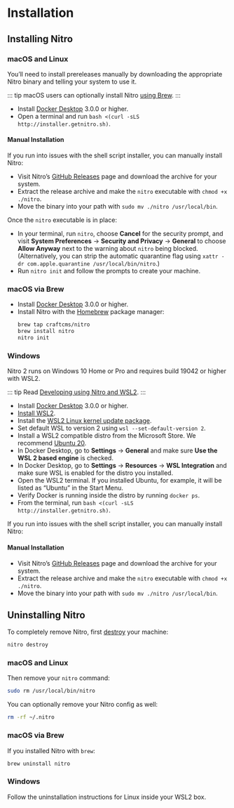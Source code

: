 # Installation

## Installing Nitro

### macOS and Linux

You’ll need to install prereleases manually by downloading the appropriate Nitro binary and telling your system to use it.

::: tip
macOS users can optionally install Nitro [using Brew](#macos-via-brew).
:::

- Install [Docker Desktop](https://www.docker.com/products/docker-desktop) 3.0.0 or higher.
- Open a terminal and run `bash <(curl -sLS http://installer.getnitro.sh)`.

#### Manual Installation

If you run into issues with the shell script installer, you can manually install Nitro:

- Visit Nitro’s [GitHub Releases](https://github.com/craftcms/nitro/releases) page and download the archive for your system.
- Extract the release archive and make the `nitro` executable with `chmod +x ./nitro`.
- Move the binary into your path with `sudo mv ./nitro /usr/local/bin`.

Once the `nitro` executable is in place:

- In your terminal, run `nitro`, choose **Cancel** for the security prompt, and visit **System Preferences** → **Security and Privacy** → **General** to choose **Allow Anyway** next to the warning about `nitro` being blocked. (Alternatively, you can strip the automatic quarantine flag using `xattr -dr com.apple.quarantine /usr/local/bin/nitro`.)
- Run `nitro init` and follow the prompts to create your machine.

### macOS via Brew

- Install [Docker Desktop](https://www.docker.com/products/docker-desktop) 3.0.0 or higher.
- Install Nitro with the [Homebrew](https://brew.sh) package manager:
    ```bash
    brew tap craftcms/nitro
    brew install nitro
    nitro init
    ```

### Windows

Nitro 2 runs on Windows 10 Home or Pro and requires build 19042 or higher with WSL2.

::: tip
Read [Developing using Nitro and WSL2](windows.md).
:::

- Install [Docker Desktop](https://www.docker.com/products/docker-desktop) 3.0.0 or higher.
- [Install WSL2](https://www.windowscentral.com/how-install-wsl2-windows-10).
- Install the [WSL2 Linux kernel update package](https://docs.microsoft.com/en-us/windows/wsl/install-win10#step-4---download-the-linux-kernel-update-package).
- Set default WSL to version 2 using `wsl --set-default-version 2`.
- Install a WSL2 compatible distro from the Microsoft Store. We recommend [Ubuntu 20](https://www.microsoft.com/en-us/p/ubuntu/9nblggh4msv6).
- In Docker Desktop, go to **Settings** → **General** and make sure **Use the WSL 2 based engine** is checked.
- In Docker Desktop, go to **Settings** → **Resources** → **WSL Integration** and make sure WSL is enabled for the distro you installed.
- Open the WSL2 terminal. If you installed Ubuntu, for example, it will be listed as “Ubuntu” in the Start Menu.
- Verify Docker is running inside the distro by running `docker ps`.
- From the terminal, run `bash <(curl -sLS http://installer.getnitro.sh)`.

If you run into issues with the shell script installer, you can manually install Nitro:

#### Manual Installation

- Visit Nitro’s [GitHub Releases](https://github.com/craftcms/nitro/releases) page and download the archive for your system.
- Extract the release archive and make the `nitro` executable with `chmod +x ./nitro`.
- Move the binary into your path with `sudo mv ./nitro /usr/local/bin`.

## Uninstalling Nitro

To completely remove Nitro, first [destroy](commands.md#destroy) your machine:

```bash
nitro destroy
```

### macOS and Linux

Then remove your `nitro` command:

```bash
sudo rm /usr/local/bin/nitro
```

You can optionally remove your Nitro config as well:

```bash macOS
rm -rf ~/.nitro
```

### macOS via Brew

If you installed Nitro with `brew`:

```bash
brew uninstall nitro
```

### Windows

Follow the uninstallation instructions for Linux inside your WSL2 box.